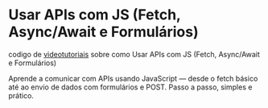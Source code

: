# Usar APIs com JS (Fetch, Async/Await e Formulários)

codigo de [videotutoriais](https://www.youtube.com/playlist?list=PLq0eqW6lq_BQSEqN8MYb3bVteWolKcfoF) sobre como Usar APIs com JS (Fetch, Async/Await e Formulários)

Aprende a comunicar com APIs usando JavaScript — desde o fetch básico até ao envio de dados com formulários e POST. Passo a passo, simples e prático.




